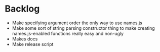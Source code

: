 Backlog
=======

* Make specifying argument order the only way to use names.js
* Make some sort of string parsing constructor thing to make creating names.js-enabled functions really easy and non-ugly
* Makes docs
* Make release script